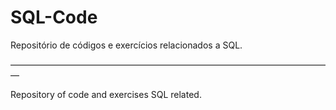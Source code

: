# SQL-Code

Repositório de códigos e exercícios relacionados a SQL.
  
  —————————————————————————————————————
  
Repository of code and exercises SQL related.
